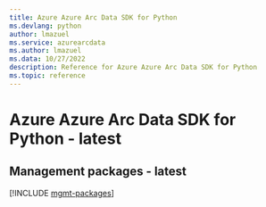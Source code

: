 ```yaml
---
title: Azure Azure Arc Data SDK for Python
ms.devlang: python
author: lmazuel
ms.service: azurearcdata
ms.author: lmazuel
ms.data: 10/27/2022
description: Reference for Azure Azure Arc Data SDK for Python
ms.topic: reference
---
```

# Azure Azure Arc Data SDK for Python - latest

## Management packages - latest
[!INCLUDE [mgmt-packages](azure-arc-data-mgmt-index.md)]